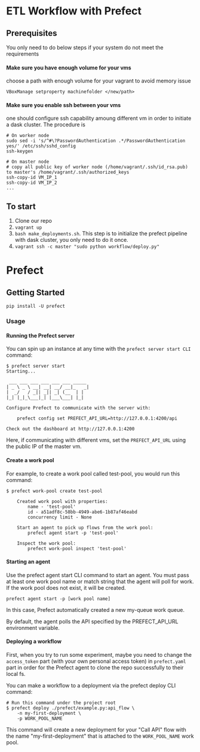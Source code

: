# ETL Workflow with Prefect

## Prerequisites

You only need to do below steps if your system do not meet the requirements

#### Make sure you have enough volume for your vms

choose a path with enough volume for your vagrant to avoid memory issue

```
VBoxManage setproperty machinefolder </new/path>
```

#### Make sure you enable ssh between your vms

one should configure ssh capability amoung different vm in order to initiate a dask cluster. The procedure is

```
# On worker node
sudo sed -i 's/^#\?PasswordAuthentication .*/PasswordAuthentication yes/' /etc/ssh/sshd_config
ssh-keygen

# On master node
# copy all public key of worker node (/home/vagrant/.ssh/id_rsa.pub) to master's /home/vagrant/.ssh/authorized_keys
ssh-copy-id VM_IP_1
ssh-copy-id VM_IP_2
...

```
## To start

1. Clone our repo
2. `vagrant up`
3. `bash make_deployments.sh`. This step is to initialize the prefect pipeline with dask cluster, you only need to do it once.
4. `vagrant ssh -c master "sudo python workflow/deploy.py"`







# Prefect

## Getting Started

```
pip install -U prefect
```



### Usage
#### Running the Prefect server
You can spin up an instance at any time with the `prefect server start CLI` command:
```
$ prefect server start
Starting...

 ___ ___ ___ ___ ___ ___ _____ 
| _ \ _ \ __| __| __/ __|_   _|
|  _/   / _|| _|| _| (__  | |
|_| |_|_\___|_| |___\___| |_|

Configure Prefect to communicate with the server with:

    prefect config set PREFECT_API_URL=http://127.0.0.1:4200/api

Check out the dashboard at http://127.0.0.1:4200
```
Here, if communicating with different vms, set the `PREFECT_API_URL` using the public IP of the master vm.


#### Create a work pool
For example, to create a work pool called test-pool, you would run this command:

```
$ prefect work-pool create test-pool

    Created work pool with properties:
        name - 'test-pool'
        id - a51adf8c-58bb-4949-abe6-1b87af46eabd
        concurrency limit - None

    Start an agent to pick up flows from the work pool:
        prefect agent start -p 'test-pool'

    Inspect the work pool:
        prefect work-pool inspect 'test-pool'
```
#### Starting an agent
Use the prefect agent start CLI command to start an agent. You must pass at least one work pool name or match string that the agent will poll for work. If the work pool does not exist, it will be created.
```
prefect agent start -p [work pool name]
```
In this case, Prefect automatically created a new my-queue work queue.

By default, the agent polls the API specified by the PREFECT_API_URL environment variable. 

#### Deploying a workflow
First, when you try to run some experiment, maybe you need to change the `access_token` part (with your own personal access token) in `prefect.yaml` part in order for the Prefect agent to clone the repo successfully to their local fs.

You can make a workflow to a deployment via the prefect deploy CLI command:

```
# Run this command under the project root
$ prefect deploy ./prefect/example.py:api_flow \
    -n my-first-deployment \
    -p WORK_POOL_NAME
```
This command will create a new deployment for your "Call API" flow with the name "my-first-deployment" that is attached to the `WORK_POOL_NAME` work pool.
